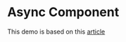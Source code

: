 # Async Component

This demo is based on this [article](https://itnext.io/async-react-using-react-router-suspense-a86ade1176dc)
